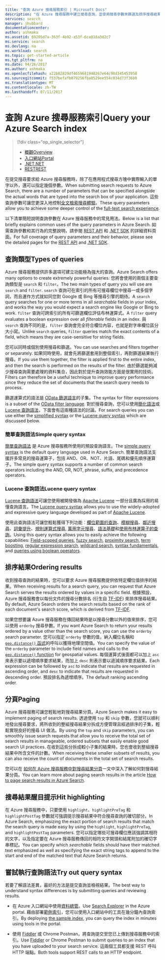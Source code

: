 ```yaml
---
title: "查詢 Azure 搜尋服務索引 | Microsoft Docs"
description: "在 Azure 搜尋服務中建立搜尋查詢，並使用搜尋參數來篩選及排序搜尋結果。"
services: search
manager: jhubbard
documentationcenter: 
author: ashmaka
ms.assetid: 69205d7a-363f-4b92-a53f-6ca818a3d2c7
ms.service: search
ms.devlang: na
ms.workload: search
ms.topic: get-started-article
ms.tgt_pltfrm: na
ms.date: 04/26/2017
ms.author: ashmaka
ms.openlocfilehash: a22b82829df4659681940267e64c98d345453958
ms.sourcegitcommit: f537befafb079256fba0529ee554c034d73f36b0
ms.translationtype: MT
ms.contentlocale: zh-TW
ms.lasthandoff: 07/11/2017
---
```

# <a name="query-your-azure-search-index"></a><span data-ttu-id="cddc2-103">查詢 Azure 搜尋服務索引</span><span class="sxs-lookup"><span data-stu-id="cddc2-103">Query your Azure Search index</span></span>
> [!div class="op_single_selector"]
> * [<span data-ttu-id="cddc2-104">概觀</span><span class="sxs-lookup"><span data-stu-id="cddc2-104">Overview</span></span>](search-query-overview.md)
> * [<span data-ttu-id="cddc2-105">入口網站</span><span class="sxs-lookup"><span data-stu-id="cddc2-105">Portal</span></span>](search-explorer.md)
> * [<span data-ttu-id="cddc2-106">.NET</span><span class="sxs-lookup"><span data-stu-id="cddc2-106">.NET</span></span>](search-query-dotnet.md)
> * [<span data-ttu-id="cddc2-107">REST</span><span class="sxs-lookup"><span data-stu-id="cddc2-107">REST</span></span>](search-query-rest-api.md)
> 
> 

<span data-ttu-id="cddc2-108">在提交搜尋要求給 Azure 搜尋服務時，除了在應用程式搜尋方塊中實際輸入的單字以外，還可以指定幾個參數。</span><span class="sxs-lookup"><span data-stu-id="cddc2-108">When submitting search requests to Azure Search, there are a number of parameters that can be specified alongside the actual words that are typed into the search box of your application.</span></span> <span data-ttu-id="cddc2-109">這些查詢參數可讓您更深入地控制[全文檢索搜尋體驗](search-lucene-query-architecture.md)。</span><span class="sxs-lookup"><span data-stu-id="cddc2-109">These query parameters allow you to achieve some deeper control of the [full-text search experience](search-lucene-query-architecture.md).</span></span>

<span data-ttu-id="cddc2-110">以下清單簡短說明查詢參數在 Azure 搜尋服務中的常見用法。</span><span class="sxs-lookup"><span data-stu-id="cddc2-110">Below is a list that briefly explains common uses of the query parameters in Azure Search.</span></span> <span data-ttu-id="cddc2-111">如需查詢參數和其行為的完整說明，請參閱 [REST API](https://docs.microsoft.com/rest/api/searchservice/Search-Documents) 和 [.NET SDK](https://docs.microsoft.com/dotnet/api/microsoft.azure.search.models.searchparameters#microsoft_azure_search_models_searchparameters#properties_summary) 的詳細資料頁面。</span><span class="sxs-lookup"><span data-stu-id="cddc2-111">For full coverage of query parameters and their behavior, please see the detailed pages for the [REST API](https://docs.microsoft.com/rest/api/searchservice/Search-Documents) and [.NET SDK](https://docs.microsoft.com/dotnet/api/microsoft.azure.search.models.searchparameters#microsoft_azure_search_models_searchparameters#properties_summary).</span></span>

## <a name="types-of-queries"></a><span data-ttu-id="cddc2-112">查詢類型</span><span class="sxs-lookup"><span data-stu-id="cddc2-112">Types of queries</span></span>
<span data-ttu-id="cddc2-113">Azure 搜尋服務提供許多選項可建立功能極為強大的查詢。</span><span class="sxs-lookup"><span data-stu-id="cddc2-113">Azure Search offers many options to create extremely powerful queries.</span></span> <span data-ttu-id="cddc2-114">您將會使用的兩個主要查詢類型是 `search` 和 `filter`。</span><span class="sxs-lookup"><span data-stu-id="cddc2-114">The two main types of query you will use are `search` and `filter`.</span></span> <span data-ttu-id="cddc2-115">`search` 查詢可在索引的所有可搜尋欄位中搜尋一或多個字詞，而且運作方式就如同您對 Google 或 Bing 等搜尋引擎的期待。</span><span class="sxs-lookup"><span data-stu-id="cddc2-115">A `search` query searches for one or more terms in all *searchable* fields in your index, and works the way you would expect a search engine like Google or Bing to work.</span></span> <span data-ttu-id="cddc2-116">`filter` 查詢可跨索引的所有可篩選欄位評估布林運算式。</span><span class="sxs-lookup"><span data-stu-id="cddc2-116">A `filter` query evaluates a boolean expression over all *filterable* fields in an index.</span></span> <span data-ttu-id="cddc2-117">與 `search` 查詢不同的是，`filter` 查詢會完全符合欄位內容，也就是對字串欄位區分大小寫。</span><span class="sxs-lookup"><span data-stu-id="cddc2-117">Unlike `search` queries, `filter` queries match the exact contents of a field, which means they are case-sensitive for string fields.</span></span>

<span data-ttu-id="cddc2-118">您可以同時或個別使用搜尋和篩選。</span><span class="sxs-lookup"><span data-stu-id="cddc2-118">You can use searches and filters together or separately.</span></span> <span data-ttu-id="cddc2-119">如果同時使用，就會先將篩選套用到整個索引，再對篩選結果執行搜尋。</span><span class="sxs-lookup"><span data-stu-id="cddc2-119">If you use them together, the filter is applied first to the entire index, and then the search is performed on the results of the filter.</span></span> <span data-ttu-id="cddc2-120">由於篩選能夠減少搜尋查詢需要處理的資料集合，因此對於提升查詢效能方面是很實用的技術。</span><span class="sxs-lookup"><span data-stu-id="cddc2-120">Filters can therefore be a useful technique to improve query performance since they reduce the set of documents that the search query needs to process.</span></span>

<span data-ttu-id="cddc2-121">篩選運算式的語法是 [OData 篩選語言](https://docs.microsoft.com/rest/api/searchservice/OData-Expression-Syntax-for-Azure-Search)的子集。</span><span class="sxs-lookup"><span data-stu-id="cddc2-121">The syntax for filter expressions is a subset of the [OData filter language](https://docs.microsoft.com/rest/api/searchservice/OData-Expression-Syntax-for-Azure-Search).</span></span> <span data-ttu-id="cddc2-122">對於搜尋查詢，您可以使用[簡化語法](https://docs.microsoft.com/rest/api/searchservice/Simple-query-syntax-in-Azure-Search)或 [Lucene 查詢語法](https://docs.microsoft.com/rest/api/searchservice/Lucene-query-syntax-in-Azure-Search)，下面會有這兩種語法的討論。</span><span class="sxs-lookup"><span data-stu-id="cddc2-122">For search queries you can use either the [simplified syntax](https://docs.microsoft.com/rest/api/searchservice/Simple-query-syntax-in-Azure-Search) or the [Lucene query syntax](https://docs.microsoft.com/rest/api/searchservice/Lucene-query-syntax-in-Azure-Search) which are discussed below.</span></span>

### <a name="simple-query-syntax"></a><span data-ttu-id="cddc2-123">簡單查詢語法</span><span class="sxs-lookup"><span data-stu-id="cddc2-123">Simple query syntax</span></span>
<span data-ttu-id="cddc2-124">[簡單查詢語法](https://docs.microsoft.com/rest/api/searchservice/Simple-query-syntax-in-Azure-Search) 是 Azure 搜尋服務所使用的預設查詢語言。</span><span class="sxs-lookup"><span data-stu-id="cddc2-124">The [simple query syntax](https://docs.microsoft.com/rest/api/searchservice/Simple-query-syntax-in-Azure-Search) is the default query language used in Azure Search.</span></span> <span data-ttu-id="cddc2-125">簡單查詢語法支援許多常見的搜尋運算子，包括 AND、OR、NOT、片語、尾碼和優先順序運算子。</span><span class="sxs-lookup"><span data-stu-id="cddc2-125">The simple query syntax supports a number of common search operators including the AND, OR, NOT, phrase, suffix, and precedence operators.</span></span>

### <a name="lucene-query-syntax"></a><span data-ttu-id="cddc2-126">Lucene 查詢語法</span><span class="sxs-lookup"><span data-stu-id="cddc2-126">Lucene query syntax</span></span>
<span data-ttu-id="cddc2-127">[Lucene 查詢語法](https://docs.microsoft.com/rest/api/searchservice/Lucene-query-syntax-in-Azure-Search)可讓您使用被開發做為 [Apache Lucene](https://lucene.apache.org/core/4_10_2/queryparser/org/apache/lucene/queryparser/classic/package-summary.html) 一部分且廣為採用的易懂查詢語言。</span><span class="sxs-lookup"><span data-stu-id="cddc2-127">The [Lucene query syntax](https://docs.microsoft.com/rest/api/searchservice/Lucene-query-syntax-in-Azure-Search) allows you to use the widely-adopted and expressive query language developed as part of [Apache Lucene](https://lucene.apache.org/core/4_10_2/queryparser/org/apache/lucene/queryparser/classic/package-summary.html).</span></span>

<span data-ttu-id="cddc2-128">使用此查詢語法可讓您輕鬆獲得下列功能︰[欄位範圍的查詢](https://docs.microsoft.com/rest/api/searchservice/Lucene-query-syntax-in-Azure-Search#bkmk_fields)、[模糊搜尋](https://docs.microsoft.com/rest/api/searchservice/Lucene-query-syntax-in-Azure-Search#bkmk_fuzzy)、[鄰近搜尋](https://docs.microsoft.com/rest/api/searchservice/Lucene-query-syntax-in-Azure-Search#bkmk_proximity)、[詞彙提升](https://docs.microsoft.com/rest/api/searchservice/Lucene-query-syntax-in-Azure-Search#bkmk_termboost)、[規則運算式搜尋](https://docs.microsoft.com/rest/api/searchservice/Lucene-query-syntax-in-Azure-Search#bkmk_regex), [萬用字元搜尋](https://docs.microsoft.com/rest/api/searchservice/Lucene-query-syntax-in-Azure-Search#bkmk_wildcard)、[語法基礎](https://docs.microsoft.com/rest/api/searchservice/Lucene-query-syntax-in-Azure-Search#bkmk_syntax)和[使用布林運算子的查詢](https://docs.microsoft.com/rest/api/searchservice/Lucene-query-syntax-in-Azure-Search#bkmk_boolean)。</span><span class="sxs-lookup"><span data-stu-id="cddc2-128">Using this query syntax allows you to easily achieve the following capabilities: [Field-scoped queries](https://docs.microsoft.com/rest/api/searchservice/Lucene-query-syntax-in-Azure-Search#bkmk_fields), [fuzzy search](https://docs.microsoft.com/rest/api/searchservice/Lucene-query-syntax-in-Azure-Search#bkmk_fuzzy), [proximity search](https://docs.microsoft.com/rest/api/searchservice/Lucene-query-syntax-in-Azure-Search#bkmk_proximity), [term boosting](https://docs.microsoft.com/rest/api/searchservice/Lucene-query-syntax-in-Azure-Search#bkmk_termboost), [regular expression search](https://docs.microsoft.com/rest/api/searchservice/Lucene-query-syntax-in-Azure-Search#bkmk_regex), [wildcard search](https://docs.microsoft.com/rest/api/searchservice/Lucene-query-syntax-in-Azure-Search#bkmk_wildcard), [syntax fundamentals](https://docs.microsoft.com/rest/api/searchservice/Lucene-query-syntax-in-Azure-Search#bkmk_syntax), and [queries using boolean operators](https://docs.microsoft.com/rest/api/searchservice/Lucene-query-syntax-in-Azure-Search#bkmk_boolean).</span></span>

## <a name="ordering-results"></a><span data-ttu-id="cddc2-129">排序結果</span><span class="sxs-lookup"><span data-stu-id="cddc2-129">Ordering results</span></span>
<span data-ttu-id="cddc2-130">收到搜尋查詢的結果時，您可以要求 Azure 搜尋服務提供依特定欄位值排序的結果。</span><span class="sxs-lookup"><span data-stu-id="cddc2-130">When receiving results for a search query, you can request that Azure Search serves the results ordered by values in a specific field.</span></span> <span data-ttu-id="cddc2-131">根據預設，Azure 搜尋服務會以每份文件的搜尋分數排名 (衍生自 [TF-IDF](https://en.wikipedia.org/wiki/Tf%E2%80%93idf)) 來排序搜尋結果。</span><span class="sxs-lookup"><span data-stu-id="cddc2-131">By default, Azure Search orders the search results based on the rank of each document's search score, which is derived from [TF-IDF](https://en.wikipedia.org/wiki/Tf%E2%80%93idf).</span></span>

<span data-ttu-id="cddc2-132">如果您想要讓 Azure 搜尋服務在傳回結果時是以搜尋分數以外的值來排序，您可以使用 `orderby` 搜尋參數。</span><span class="sxs-lookup"><span data-stu-id="cddc2-132">If you want Azure Search to return your results ordered by a value other than the search score, you can use the `orderby` search parameter.</span></span> <span data-ttu-id="cddc2-133">您可以指定 `orderby` 參數的值，納入欄位名稱和 [`geo.distance()` 函式](https://docs.microsoft.com/rest/api/searchservice/OData-Expression-Syntax-for-Azure-Search)的呼叫以獲得地理空間值。</span><span class="sxs-lookup"><span data-stu-id="cddc2-133">You can specify the value of the `orderby` parameter to include field names and calls to the [`geo.distance()` function](https://docs.microsoft.com/rest/api/searchservice/OData-Expression-Syntax-for-Azure-Search) for geospatial values.</span></span> <span data-ttu-id="cddc2-134">每個運算式後面都可以加上 `asc` 來表示要以遞增順序要求結果，而加上 `desc` 則表示要以遞減順序要求結果。</span><span class="sxs-lookup"><span data-stu-id="cddc2-134">Each expression can be followed by `asc` to indicate that results are requested in ascending order, and `desc` to indicate that results are requested in descending order.</span></span> <span data-ttu-id="cddc2-135">預設排名為遞增順序。</span><span class="sxs-lookup"><span data-stu-id="cddc2-135">The default ranking ascending order.</span></span>

## <a name="paging"></a><span data-ttu-id="cddc2-136">分頁</span><span class="sxs-lookup"><span data-stu-id="cddc2-136">Paging</span></span>
<span data-ttu-id="cddc2-137">Azure 搜尋服務可讓您輕鬆地對搜尋結果分頁。</span><span class="sxs-lookup"><span data-stu-id="cddc2-137">Azure Search makes it easy to implement paging of search results.</span></span> <span data-ttu-id="cddc2-138">透過使用 `top` 和 `skip` 參數，您就可以順利地發出搜尋要求，將所收到的整組搜尋結果分拆成方便管理且經過排序的子集，輕鬆實現良好的搜尋 UI 做法。</span><span class="sxs-lookup"><span data-stu-id="cddc2-138">By using the `top` and `skip` parameters, you can smoothly issue search requests that allow you to receive the total set of search results in manageable, ordered subsets that easily enable good search UI practices.</span></span> <span data-ttu-id="cddc2-139">在收到這些分拆成較小子集的結果時，您也會收到整組搜尋結果中所含文件的計數。</span><span class="sxs-lookup"><span data-stu-id="cddc2-139">When receiving these smaller subsets of results, you can also receive the count of documents in the total set of search results.</span></span>

<span data-ttu-id="cddc2-140">您可以在 [如何在 Azure 搜尋服務中對搜尋結果分頁](search-pagination-page-layout.md)一文中深入了解如何對搜尋結果分頁。</span><span class="sxs-lookup"><span data-stu-id="cddc2-140">You can learn more about paging search results in the article [How to page search results in Azure Search](search-pagination-page-layout.md).</span></span>

## <a name="hit-highlighting"></a><span data-ttu-id="cddc2-141">搜尋結果醒目提示</span><span class="sxs-lookup"><span data-stu-id="cddc2-141">Hit highlighting</span></span>
<span data-ttu-id="cddc2-142">在 Azure 搜尋服務中，只要使用 `highlight`、`highlightPreTag` 和 `highlightPostTag` 參數就可強調提示搜尋結果中符合搜尋查詢的確切部分。</span><span class="sxs-lookup"><span data-stu-id="cddc2-142">In Azure Search, emphasizing the exact portion of search results that match the search query is made easy by using the `highlight`, `highlightPreTag`, and `highlightPostTag` parameters.</span></span> <span data-ttu-id="cddc2-143">您可以指定哪些可搜尋欄位應該強調其相符的文字，以及指定要在 Azure 搜尋服務傳回的相符文字開頭和結尾附加的確切字串標記。</span><span class="sxs-lookup"><span data-stu-id="cddc2-143">You can specify which *searchable* fields should have their matched text emphasized as well as specifying the exact string tags to append to the start and end of the matched text that Azure Search returns.</span></span>

## <a name="try-out-query-syntax"></a><span data-ttu-id="cddc2-144">嘗試執行查詢語法</span><span class="sxs-lookup"><span data-stu-id="cddc2-144">Try out query syntax</span></span>

<span data-ttu-id="cddc2-145">若要了解語法差異，最好的方法是提交查詢並檢視結果。</span><span class="sxs-lookup"><span data-stu-id="cddc2-145">The best way to understand syntax differences is by submitting queries and reviewing results.</span></span>

+ <span data-ttu-id="cddc2-146">在 Azure 入口網站中使用[資料總管](search-explorer.md)。</span><span class="sxs-lookup"><span data-stu-id="cddc2-146">Use [Search Explorer](search-explorer.md) in the Azure portal.</span></span> <span data-ttu-id="cddc2-147">藉由部署[範例索引](search-get-started-portal.md)，您可以使用入口網站中的工具在幾分鐘內查詢索引。</span><span class="sxs-lookup"><span data-stu-id="cddc2-147">By deploying [the sample index](search-get-started-portal.md), you can query the index in minutes using tools in the portal.</span></span>

+ <span data-ttu-id="cddc2-148">使用 [Fiddler](search-fiddler.md) 或 Chrome Postman，將查詢提交至您已上傳到搜尋服務中的索引。</span><span class="sxs-lookup"><span data-stu-id="cddc2-148">Use [Fiddler](search-fiddler.md) or Chrome Postman to submit queries to an index that you have uploaded to your search service.</span></span> <span data-ttu-id="cddc2-149">這兩個工具都支援 REST 呼叫 HTTP 端點。</span><span class="sxs-lookup"><span data-stu-id="cddc2-149">Both tools support REST calls to an HTTP endpoint.</span></span> 